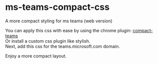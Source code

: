# ms-teams-compact-css
A more compact styling for ms teams (web version)

You can apply this css with ease by using the chrome plugin: [compact-teams](https://github.com/emaas/compact-teams)<br>
Or install a custom css plugin like stylish.<br>
Next, add this css for the teams.microsoft.com domain.

Enjoy a more compact layout.
